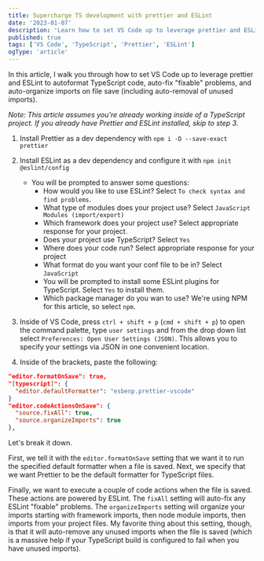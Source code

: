 ```yaml
---
title: Supercharge TS development with prettier and ESLint
date: '2023-01-07'
description: 'Learn how to set VS Code up to leverage prettier and ESLint to autoformat TypeScript code, auto-fix "fixable" problems, and auto-organize imports on file save.'
published: true
tags: ['VS Code', 'TypeScript', 'Prettier', 'ESLint']
ogType: 'article'
---
```


In this article, I walk you through how to set VS Code up to leverage prettier and ESLint to autoformat TypeScript code, auto-fix "fixable" problems, and auto-organize imports on file save (including auto-removal of unused imports).

_Note: This article assumes you're already working inside of a TypeScript project. If you already have Prettier and ESLint installed, skip to step 3._

1. Install Prettier as a dev dependency with `npm i -D --save-exact prettier`

2. Install ESLint as a dev dependency and configure it with `npm init @eslint/config`

   - You will be prompted to answer some questions:
     - How would you like to use ESLint? Select `To check syntax and find problems`.
     - What type of modules does your project use? Select `JavaScript Modules (import/export)`
     - Which framework does your project use? Select appropriate response for your project.
     - Does your project use TypeScript? Select `Yes`
     - Where does your code run? Select appropriate response for your project
     - What format do you want your conf file to be in? Select `JavaScript`
     - You will be prompted to install some ESLint plugins for TypeScript. Select `Yes` to install them.
     - Which package manager do you wan to use? We're using NPM for this article, so select `npm`.

3. Inside of VS Code, press `ctrl + shift + p` (`cmd + shift + p`) to open the command palette, type `user settings` and from the drop down list select `Preferences: Open User Settings (JSON)`. This allows you to specify your settings via JSON in one convenient location.

4. Inside of the brackets, paste the following:

```json
"editor.formatOnSave": true,
"[typescript]": {
  "editor.defaultFormatter": "esbenp.prettier-vscode"
}
"editor.codeActionsOnSave": {
  "source.fixAll": true,
  "source.organizeImports": true
},
```

Let's break it down.

First, we tell it with the `editor.formatOnSave` setting that we want it to run the specified default formatter when a file is saved. Next, we specify that we want Prettier to be the default formatter for TypeScript files.

Finally, we want to execute a couple of code actions when the file is saved. These actions are powered by ESLint. The `fixAll` setting will auto-fix any ESLint "fixable" problems. The `organizeImports` setting will organize your imports starting with framework imports, then node module imports, then imports from your project files. My favorite thing about this setting, though, is that it will auto-remove any unused imports when the file is saved (which is a massive help if your TypeScript build is configured to fail when you have unused imports).
